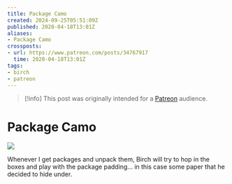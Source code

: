 ```yaml
---
title: Package Camo
created: 2024-09-25T05:51:09Z
published: 2020-04-18T13:01Z
aliases:
- Package Camo
crossposts:
- url: https://www.patreon.com/posts/34767917
  time: 2020-04-18T13:01Z
tags:
- birch
- patreon
---
```


> [!info]
> This post was originally intended for a [Patreon](../tags/patreon.md) audience.

# Package Camo

![](202004181301-birch.png)

Whenever I get packages and unpack them, Birch will try to hop in the boxes and play with the package padding... in this case some paper that he decided to hide under.
